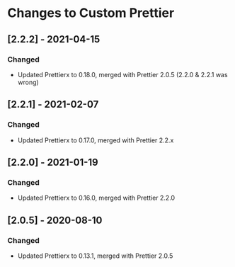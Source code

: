 # Changes to Custom Prettier

## \[2.2.2] - 2021-04-15

### Changed

- Updated Prettierx to 0.18.0, merged with Prettier 2.0.5 (2.2.0 & 2.2.1 was wrong)

## \[2.2.1] - 2021-02-07

### Changed

- Updated Prettierx to 0.17.0, merged with Prettier 2.2.x

## \[2.2.0] - 2021-01-19

### Changed

- Updated Prettierx to 0.16.0, merged with Prettier 2.2.0

## \[2.0.5] - 2020-08-10

### Changed

- Updated Prettierx to 0.13.1, merged with Prettier 2.0.5
